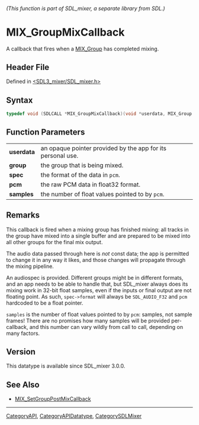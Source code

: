 ###### (This function is part of SDL_mixer, a separate library from SDL.)
# MIX_GroupMixCallback

A callback that fires when a [MIX_Group](MIX_Group) has completed mixing.

## Header File

Defined in [<SDL3_mixer/SDL_mixer.h>](https://github.com/libsdl-org/SDL_mixer/blob/main/include/SDL3_mixer/SDL_mixer.h)

## Syntax

```c
typedef void (SDLCALL *MIX_GroupMixCallback)(void *userdata, MIX_Group *group, const SDL_AudioSpec *spec, float *pcm, int samples);
```

## Function Parameters

|              |                                                             |
| ------------ | ----------------------------------------------------------- |
| **userdata** | an opaque pointer provided by the app for its personal use. |
| **group**    | the group that is being mixed.                              |
| **spec**     | the format of the data in `pcm`.                            |
| **pcm**      | the raw PCM data in float32 format.                         |
| **samples**  | the number of float values pointed to by `pcm`.             |

## Remarks

This callback is fired when a mixing group has finished mixing: all tracks
in the group have mixed into a single buffer and are prepared to be mixed
into all other groups for the final mix output.

The audio data passed through here is _not_ const data; the app is
permitted to change it in any way it likes, and those changes will
propagate through the mixing pipeline.

An audiospec is provided. Different groups might be in different formats,
and an app needs to be able to handle that, but SDL_mixer always does its
mixing work in 32-bit float samples, even if the inputs or final output are
not floating point. As such, `spec->format` will always be `SDL_AUDIO_F32`
and `pcm` hardcoded to be a float pointer.

`samples` is the number of float values pointed to by `pcm`: samples, not
sample frames! There are no promises how many samples will be provided
per-callback, and this number can vary wildly from call to call, depending
on many factors.

## Version

This datatype is available since SDL_mixer 3.0.0.

## See Also

- [MIX_SetGroupPostMixCallback](MIX_SetGroupPostMixCallback)

----
[CategoryAPI](CategoryAPI), [CategoryAPIDatatype](CategoryAPIDatatype), [CategorySDLMixer](CategorySDLMixer)


